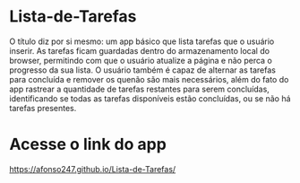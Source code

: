 # Lista-de-Tarefas

O título diz por si mesmo: um app básico que lista tarefas que o usuário inserir. As tarefas ficam guardadas dentro do armazenamento local do browser, permitindo com que o usuário atualize a página e não perca o progresso da sua lista. O usuário também é capaz de alternar as tarefas para concluída e remover os quenão são mais necessários, além do fato do app rastrear a quantidade de tarefas restantes para serem concluídas, identificando se todas as tarefas disponíveis estão concluídas, ou se não há tarefas presentes.

# Acesse o link do app

https://afonso247.github.io/Lista-de-Tarefas/
